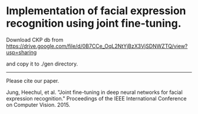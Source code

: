 Implementation of facial expression recognition using joint fine-tuning.
=============

Download CKP db from
https://drive.google.com/file/d/0B7CCe_OqL2NtYjBzX3VjSDNWZTQ/view?usp=sharing

and copy it to ./gen directory.



<hr/>
Please cite our paper.

Jung, Heechul, et al. "Joint fine-tuning in deep neural networks for facial expression recognition." Proceedings of the IEEE International Conference on Computer Vision. 2015.
